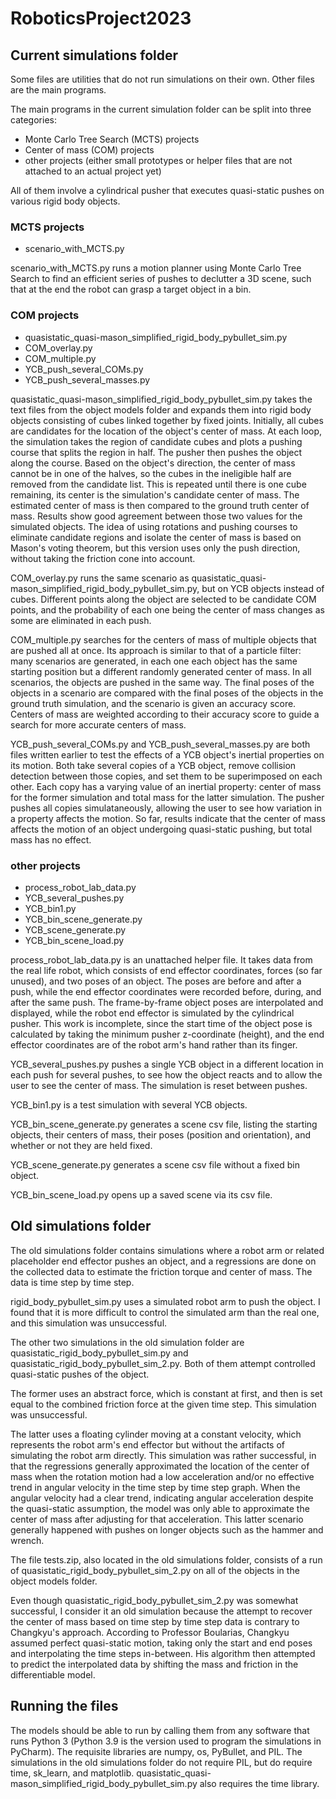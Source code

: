 # RoboticsProject2023

## Current simulations folder

Some files are utilities that do not run simulations on their own. Other files are the main programs.

The main programs in the current simulation folder can be split into three categories:

- Monte Carlo Tree Search (MCTS) projects
- Center of mass (COM) projects
- other projects (either small prototypes or helper files that are not attached to an actual project yet)

All of them involve a cylindrical pusher that executes quasi-static pushes on various rigid body objects.

### MCTS projects

- scenario_with_MCTS.py

scenario_with_MCTS.py runs a motion planner using Monte Carlo Tree Search to find an efficient series of pushes to declutter a 3D scene, such that at the end the robot can grasp a target object in a bin.


### COM projects

- quasistatic_quasi-mason_simplified_rigid_body_pybullet_sim.py
- COM_overlay.py
- COM_multiple.py
- YCB_push_several_COMs.py
- YCB_push_several_masses.py

quasistatic_quasi-mason_simplified_rigid_body_pybullet_sim.py takes the text files from the object models folder and expands them into rigid body objects consisting of cubes linked together by fixed joints. Initially, all cubes are candidates for the location of the object's center of mass. At each loop, the simulation takes the region of candidate cubes and plots a pushing course that splits the region in half. The pusher then pushes the object along the course. Based on the object's direction, the center of mass cannot be in one of the halves, so the cubes in the ineligible half are removed from the candidate list. This is repeated until there is one cube remaining, its center is the simulation's candidate center of mass. The estimated center of mass is then compared to the ground truth center of mass. Results show good agreement between those two values for the simulated objects. The idea of using rotations and pushing courses to eliminate candidate regions and isolate the center of mass is based on Mason's voting theorem, but this version uses only the push direction, without taking the friction cone into account.

COM_overlay.py runs the same scenario as quasistatic_quasi-mason_simplified_rigid_body_pybullet_sim.py, but on YCB objects instead of cubes. Different points along the object are selected to be candidate COM points, and the probability of each one being the center of mass changes as some are eliminated in each push.

COM_multiple.py searches for the centers of mass of multiple objects that are pushed all at once. Its approach is similar to that of a particle filter: many scenarios are generated, in each one each object has the same starting position but a different randomly generated center of mass. In all scenarios, the objects are pushed in the same way. The final poses of the objects in a scenario are compared with the final poses of the objects in the ground truth simulation, and the scenario is given an accuracy score. Centers of mass are weighted according to their accuracy score to guide a search for more accurate centers of mass.

YCB_push_several_COMs.py and YCB_push_several_masses.py are both files written earlier to test the effects of a YCB object's inertial properties on its motion. Both take several copies of a YCB object, remove collision detection between those copies, and set them to be superimposed on each other. Each copy has a varying value of an inertial property: center of mass for the former simulation and total mass for the latter simulation. The pusher pushes all copies simulataneously, allowing the user to see how variation in a property affects the motion. So far, results indicate that the center of mass affects the motion of an object undergoing quasi-static pushing, but total mass has no effect.


### other projects
- process_robot_lab_data.py
- YCB_several_pushes.py
- YCB_bin1.py
- YCB_bin_scene_generate.py
- YCB_scene_generate.py
- YCB_bin_scene_load.py

process_robot_lab_data.py is an unattached helper file. It takes data from the real life robot, which consists of end effector coordinates, forces (so far unused), and two poses of an object. The poses are before and after a push, while the end effector coordinates were recorded before, during, and after the same push. The frame-by-frame object poses are interpolated and displayed, while the robot end effector is simulated by the cylindrical pusher. This work is incomplete, since the start time of the object pose is calculated by taking the minimum pusher z-coordinate (height), and the end effector coordinates are of the robot arm's hand rather than its finger.

YCB_several_pushes.py pushes a single YCB object in a different location in each push for several pushes, to see how the object reacts and to allow the user to see the center of mass. The simulation is reset between pushes.

YCB_bin1.py is a test simulation with several YCB objects.

YCB_bin_scene_generate.py generates a scene csv file, listing the starting objects, their centers of mass, their poses (position and orientation), and whether or not they are held fixed.

YCB_scene_generate.py generates a scene csv file without a fixed bin object.

YCB_bin_scene_load.py opens up a saved scene via its csv file.



## Old simulations folder

The old simulations folder contains simulations where a robot arm or related placeholder end effector pushes an object, and a regressions are done on the collected data to estimate the friction torque and center of mass. The data is time step by time step.

rigid_body_pybullet_sim.py uses a simulated robot arm to push the object. I found that it is more difficult to control the simulated arm than the real one, and this simulation was unsuccessful.

The other two simulations in the old simulation folder are quasistatic_rigid_body_pybullet_sim.py and quasistatic_rigid_body_pybullet_sim_2.py. Both of them attempt controlled quasi-static pushes of the object.

The former uses an abstract force, which is constant at first, and then is set equal to the combined friction force at the given time step. This simulation was unsuccessful.

The latter uses a floating cylinder moving at a constant velocity, which represents the robot arm's end effector but without the artifacts of simulating the robot arm directly. This simulation was rather successful, in that the regressions generally approximated the location of the center of mass when the rotation motion had a low acceleration and/or no effective trend in angular velocity in the time step by time step graph. When the angular velocity had a clear trend, indicating angular acceleration despite the quasi-static assumption, the model was only able to approximate the center of mass after adjusting for that acceleration. This latter scenario generally happened with pushes on longer objects such as the hammer and wrench.

The file tests.zip, also located in the old simulations folder, consists of a run of quasistatic_rigid_body_pybullet_sim_2.py on all of the objects in the object models folder.

Even though quasistatic_rigid_body_pybullet_sim_2.py was somewhat successful, I consider it an old simulation because the attempt to recover the center of mass based on time step by time step data is contrary to Changkyu's approach. According to Professor Boularias, Changkyu assumed perfect quasi-static motion, taking only the start and end poses and interpolating the time steps in-between. His algorithm then attempted to predict the interpolated data by shifting the mass and friction in the differentiable model.



## Running the files

The models should be able to run by calling them from any software that runs Python 3 (Python 3.9 is the version used to program the simulations in PyCharm). The requisite libraries are numpy, os, PyBullet, and PIL. The simulations in the old simulations folder do not require PIL, but do require time, sk_learn, and matplotlib. quasistatic_quasi-mason_simplified_rigid_body_pybullet_sim.py also requires the time library.
